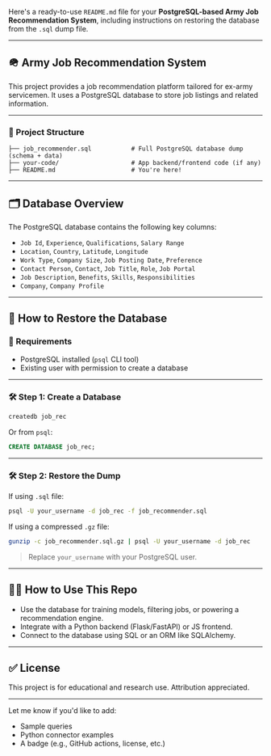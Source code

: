 Here's a ready-to-use `README.md` file for your **PostgreSQL-based Army Job Recommendation System**, including instructions on restoring the database from the `.sql` dump file.

---

## 🪖 Army Job Recommendation System

This project provides a job recommendation platform tailored for ex-army servicemen. It uses a PostgreSQL database to store job listings and related information.

---

### 📁 Project Structure

```plaintext
├── job_recommender.sql           # Full PostgreSQL database dump (schema + data)
├── your-code/                    # App backend/frontend code (if any)
├── README.md                     # You're here!
```

---

## 🗂️ Database Overview

The PostgreSQL database contains the following key columns:

* `Job Id`, `Experience`, `Qualifications`, `Salary Range`
* `Location`, `Country`, `Latitude`, `Longitude`
* `Work Type`, `Company Size`, `Job Posting Date`, `Preference`
* `Contact Person`, `Contact`, `Job Title`, `Role`, `Job Portal`
* `Job Description`, `Benefits`, `Skills`, `Responsibilities`
* `Company`, `Company Profile`

---

## 🔁 How to Restore the Database

### 📌 Requirements

* PostgreSQL installed (`psql` CLI tool)
* Existing user with permission to create a database

---

### 🛠️ Step 1: Create a Database

```bash
createdb job_rec
```

Or from `psql`:

```sql
CREATE DATABASE job_rec;
```

---

### 🛠️ Step 2: Restore the Dump

If using `.sql` file:

```bash
psql -U your_username -d job_rec -f job_recommender.sql
```

If using a compressed `.gz` file:

```bash
gunzip -c job_recommender.sql.gz | psql -U your_username -d job_rec
```

> Replace `your_username` with your PostgreSQL user.


---

## 🧑‍💻 How to Use This Repo

* Use the database for training models, filtering jobs, or powering a recommendation engine.
* Integrate with a Python backend (Flask/FastAPI) or JS frontend.
* Connect to the database using SQL or an ORM like SQLAlchemy.

---

## ✅ License

This project is for educational and research use. Attribution appreciated.

---

Let me know if you'd like to add:

* Sample queries
* Python connector examples
* A badge (e.g., GitHub actions, license, etc.)
